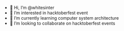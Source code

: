 - 👋 Hi, I’m @whitesinter
- 👀 I’m interested in hacktoberfest event
- 🌱 I’m currently learning computer system architecture
- 💞️ I’m looking to collaborate on hacktoberfest events
